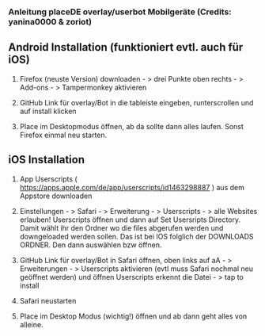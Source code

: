 ### Anleitung placeDE overlay/userbot Mobilgeräte (Credits: yanina0000 & zoriot)

## Android Installation (funktioniert evtl. auch für iOS)
1. Firefox (neuste Version) downloaden - > drei Punkte oben rechts - > Add-ons - > Tampermonkey aktivieren

2. GitHub Link für overlay/Bot in die tableiste eingeben, runterscrollen und auf install klicken

3. Place im Desktopmodus öffnen, ab da sollte dann alles laufen. Sonst Firefox einmal neu starten.

## iOS Installation
1. App Userscripts ( https://apps.apple.com/de/app/userscripts/id1463298887 ) aus dem Appstore downloaden

2. Einstellungen - > Safari - > Erweiterung - > Userscripts - > alle Websites erlauben!
Userscripts öffnen und dann auf Set Usersripts Directory. Damit wählt ihr den Ordner wo die files abgerufen werden und downgeloaded werden sollen. Das ist bei IOS folglich der DOWNLOADS ORDNER. Den dann auswählen bzw öffnen. 

3. GitHub Link für overlay/Bot in Safari öffnen, oben links auf aA - > Erweiterungen - > Userscripts aktivieren (evtl muss Safari nochmal neu geöffnet werden) und öffnen
Userscripts erkennt die Datei - > tap to install

4. Safari neustarten

5. Place im Desktop Modus (wichtig!) öffnen und ab dann geht alles von alleine.
